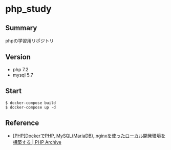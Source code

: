 # php_study

## Summary
phpの学習用リポジトリ

## Version
- php 7.2
- mysql 5.7

## Start
```shell
$ docker-compose build
$ docker-compose up -d
```

## Reference
- [[PHP]DockerでPHP, MySQL(MariaDB), nginxを使ったローカル開発環境を構築する \| PHP Archive](https://php-archive.net/php/docker-php-environment/)

